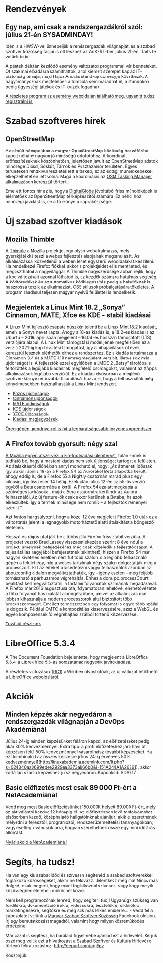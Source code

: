 # Rendezvények

## Egy nap, ami csak a rendszergazdákról szól: július 21-én SYSADMINDAY! 

Idén is a HWSW-vel ünnepeljük a rendszergazdák világnapját, és a szabad szoftver közösség tagjai is ott lesznek az AnKERT-ben július 21-én. Tarts te velünk te is!

A péntek délután kezdődő esemény változatos programmal vár benneteket. Öt szakmai előadásra számíthattok, ahol kiemelt szerepet kap az IT-biztonság témája, majd Hajós András stand-up comedyje következik. A hagyományoknak megfelelően a tombola sem maradhat el, a standokon pedig ügyességi játékok és IT-kvízek fogadnak.

[A részletes program az esemény weboldalán található meg, ugyanitt tudsz regisztrálni is.](https://rendezveny.hwsw.hu/)

# Szabad szoftveres hírek

## OpenStreetMap

Az elmúlt hónapokban a magyar OpenStreetMap közösség hozzáférést kapott néhány nagyon jó minőségű ortofotóhoz. A koordinált erőfeszítéseknek köszönhetően, jelentősen javult az OpenStreetMap adatok minősége Diósd, Sóskút, Tárnok és Pusztazámor területén. Egyes területeken rendkívül részletes lett a térkép, ez az eddigi műholdképekkel elképzelhetetlen lett volna. Maga a koordináció az [OSM Tasking Manager](http://tasks.osm.grin.hu/) alkalmazáson keresztül történt.

Emellett fontos hír az is, hogy a [DigitalGlobe](https://wiki.openstreetmap.org/wiki/DigitalGlobe) jóvoltából friss műholdképek is elérhetőek az OpenStreetMap térképkészítői számára. Ez néhol hoz minőségi javulást is, de a fő előnye a naprakészsége.

# Új szabad szoftver kiadások

## Mozilla Thimble

A [Thimble](https://thimble.mozilla.org/hu/) a Mozilla projektje, egy olyan webalkalmazás, mely gyerekjátékká teszi a webes fejlesztés alapjainak megtanulását. Az alkalmazással közvetlenül a weben lehet egyszerű weboldalakat készíteni. Ha rendelkezel Firefox fiókkal, akkor a projektjeidet el is mentheted, és megoszthatod a nagyvilággal. A Thimble nagyszerűsége abban rejlik, hogy a kód változásait azonnal láthatod is, ez kezdők számára hatalmas segítség. A kódtöredékek és az automatikus kódkiegészítés pedig a haladóknak is hasznossá teszik az alkalmazást, CSS stílusok próbálgatására tökéletes. A program ráadásul teljesen magyar nyelvű felülettel is rendelkezik.

## Megjelentek a Linux Mint 18.2 „Sonya” Cinnamon, MATE, Xfce és KDE - stabil kiadásai

A Linux Mint fejlesztő csapata büszkén jelenti be a Linux Mint 18.2 kiadását, amely a Sonya nevet kapta. Ahogy a 18-as kiadás is, a 18.2-es kiadás is az Ubuntu – 2016. áprilisban megjelent – 16.04-es hosszan támogatott (LTS) verziójára alapul. A Linux Mint támogatási modelljének megfelelően ez a verzió 2021-ig kap frissítési támogatást, így a hibajavítások öt évek keresztül lesznek elérhetők ehhez a rendszerhez.
Ez a kiadás tartalmazza a Cinnamon 3.4 és a MATE 1.18 nemrég megjelent verzióit, illetve sok más újdonságot is. A fejlesztők ezzel egyidőben a LMDE 2 „Betsy” tárolóba is feltöltötték a legújabb kiadásnak megfelelő csomagokat, valamint az XApps alkalmazások legújabb verzióját. Ez a kiadás elsősorban a meglévő szoftver-környezet további finomítását hozza el, hogy a felhasználók még kényelmesebben használhassák a Linux Mint rendszert.

* [Közös újdonságok](https://linuxmint.hu/sugo/kozos-ujdonsagok-1)
* [Cinnamon újdonságok](https://linuxmint.hu/sugo/cinnamon-ujdonsagok-2)
* [MATE újdonságok](https://linuxmint.hu/sugo/mate-ujdonsagok)
* [KDE újdonságok](https://linuxmint.hu/sugo/kde-ujdonsagok)
* [XFCE újdonságok](https://linuxmint.hu/sugo/xfce-ujdonsagok)
* [Kiadási megjegyzések](https://linuxmint.hu/sugo/kiadasi-megjegyzesek-1)

[Öreg gépen, pendrive-ról is fut a legbarátságosabb ingyenes oprendszer](http://www.hirado.hu/2017/07/18/oreg-gepen-pendrive-rol-is-fut-a-legbaratsagosabb-ingyenes-oprendszer/)

## A Firefox tovább gyorsult: négy szál

[A Mozilla éppen átszervezi a Firefox kiadási ütemtervét](https://itcafe.hu/hir/mozilla_firefox_kiadasi_ciklus.html), talán ennek is tudható be, hogy a mostani kiadás nem sok újdonságot tartogat a felületen. Az átalakításról dióhéjban annyi mondható el, hogy: „Az átmeneti időszak így alakul: április 18-án a Firefox 54 az Aurorából Beta állapotba került, ahogy eddig is, de a Firefox 55 a Nightly csatornán marad plusz egy ciklusig, így összesen 14 hétig. Ezek után július 12-én az 55-ös verzió egyből a Beta csatornába a kerül. A Firefox 54 ezalatt megkapja a szükséges javításokat, majd a Beta csatornára kerülnek az Aurora felhasználói. Az új feature-ök csak akkor kerülnek a Betába, ha azok elkészültek. Így a termék minősége nem romlik – a fejlesztők reményei szerint.”

Azt fontos hangsúlyozni, hogy a közel 12 éve megjelent Firefox 1.0 után ez a változtatás jelenti a legnagyobb motorháztető alatti átalakítást a böngésző életében.

Hosszú és rögös utat járt be a többszálú Firefox friss stabil verziója. A projektet vezető Brad Lassey visszaemlékezése szerint 8 éve indul a projekt, amelynek befejezéséhez még csak közeledik a fejlesztőcsapat. A teljes átállás nagyjából befejezettnek tekinthető, hiszen a Firefox 54 már nagyon kivételes esetben nem fut több szálon, s a legtöbb felhasználó gépén a felület egy, míg a webes tartalmak négy szálon dolgoztatják meg a processzort. Ezt az értéket a kísérletezni vágyó felhasználók azonban az about:config oldalon megváltoztathatják, így – igény esetén – még feljebb tornászható a párhuzamos végrehajtás. Ehhez a dom.ipc.processCount beállítást kell megváltoztatni, a tartalmi folyamatok számának megadásával. A Firefox már 2016 augusztusa óta, folyamatosan lehetővé, elérhetővé tette a több folyamat használatát a böngészőben, amivel az alkalmazás már jobban kihasználja a modern processzorok által biztosított több processzormagot. Emellett természetesen egy folyamat is egyre több szállal is dolgozik. Például OMTC a kompozitálás kiszervezésére, azaz a WebGL és egyéb komponensek fő végrehajtási szálból történő kiszervezése.

[További részletek](https://itcafe.hu/hir/mozilla_firefox_54.html)

# LibreOffice 5.3.4

A The Document Foundation bejelentette, hogy megjelent a LibreOffice 5.3.4, a LibreOffice 5.3-as sorozatának negyedik javítókiadása.

A részletes változások ([RC1](https://wiki.documentfoundation.org/Releases/5.3.4/RC1)) a Wikiben olvashatóak, az új változat letölthető a [LibreOffice weboldaláról](http://hu.libreoffice.org/letoeltes/?version=5.3.4&lang=hu).

# Akciók

## Minden képzés akár negyedáron a rendszergazdák világnapján a DevOps Akadémiánál

Július 24-ig minden képzésünket féláron kapod, az előfizetéseket pedig akár 30% kedvezménnyel. Extra tipp: a profi előfizetéshez járó havi öt képzésen felül 50% kedvezménnyel vásárolhatsz további képzéseket. Ha ezt kombinálod az összes képzésre július 24-ig érvényes 50% kedvezménnyel](http://linuxakademia.acemlnb.com/lt.php?s=024340aa0699edee2929ea3373ab66b0&i=151A244A1A26361), akkor korlátlan számú képzéshez jutsz negyedáron. Kuponkód: SDAY17

## Basic előfizetés most csak 89 000 Ft-ért a NetAcademiánál

Vedd meg most Basic előfizetésünket 150.000ft helyett 89.000 Ft-ért, mely az aktiválástól kezdve 12 hónapig él. Az előfizetésben levő tanfolyamokat elsősorban kezdő, középhaladó hallgatóinknak ajánljuk, akik el szeretnének mélyedni a fejlesztői, programozói, rendszerüzemeltetési tananyagokban, vagy esetleg kíváncsiak arra, hogyan szerelhetnek össze egy mini időjárás állomást. 

[Nyári akció a NetAcademiánál!](https://netacademia.hu/nyariakcio)

# Segíts, ha tudsz!

Ha van egy kis szabadidőd és szívesen segítenéd a szabad szoftverekkel foglalkozó közösségeket, akkor ne tétovázz. Jelentkezz még ma! Nincs más dolgod, csak megírni, hogy mivel foglalkoznál szívesen, vagy hogy melyik közösségben életében működnél közre.

Nem kell programozónak lenned, hogy segíteni tudj! Ugyanúgy szükség van fordítókra, dokumentáció írókra, videósokra, tesztelőkre, cikkírókra, marketingesekre, segítőkre és még sok más lelkes emberre... – Vedd fel a kapcsolatot velünk a [Magyar Szabad Szoftver Közösség](https://www.facebook.com/groups/szabadszoftver) Facebook oldalon. Írj egy bemutatkozást magadról, valamint hogy milyen közreműködés érdekelne.

Már azzal is segítesz, ha barátaid figyelmébe ajánlod ezt a hírlevelet. Kérjük oszd meg velük ezt a hivatkozást a Szabad Szoftver és Kultúra Hírlevélre történő feliratkozáshoz: http://eepurl.com/cqj9pv

Köszönjük!

